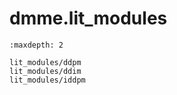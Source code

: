 # dmme.lit_modules

```{toctree}
:maxdepth: 2

lit_modules/ddpm
lit_modules/ddim
lit_modules/iddpm
```
